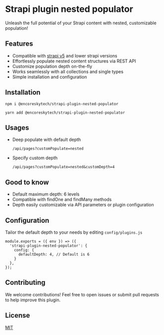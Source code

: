 # Strapi plugin nested populator
Unleash the full potential of your Strapi content with nested, customizable population!

## Features

  - Compatible with [strapi v5](https://docs.strapi.io) and lower strapi versions
  - Effortlessly populate nested content structures via REST API
  - Customize population depth on-the-fly
  - Works seamlessly with all collections and single types
  - Simple installation and configuration

## Installation

`npm i @encoreskytech/strapi-plugin-nested-populator`

`yarn add @encoreskytech/strapi-plugin-nested-populator`


## Usages

  - Deep populate with default depth

    `/api/pages?customPopulate=nested`

  - Specify custom depth

    `/api/pages?customPopulate=nested&customDepth=4`

## Good to know

  - Default maximum depth: 6 levels
  - Compatible with findOne and findMany methods
  - Depth easily customizable via API parameters or plugin configuration

## Configuration

Tailor the default depth to your needs by editing `config/plugins.js`

```
module.exports = ({ env }) => ({
  'strapi-plugin-nested-populator': {
    config: {
      defaultDepth: 4, // Default is 6
    }
  },
});
```

## Contributing

We welcome contributions! Feel free to open issues or submit pull requests to help improve this plugin.

## License

[MIT](https://github.com/encoresky/strapi-plugin-nested-populator/blob/main/LICENSE)
